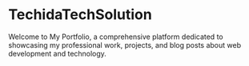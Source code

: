 # TechidaTechSolution
Welcome to My Portfolio, a comprehensive platform dedicated to showcasing my professional work, projects, and blog posts about web development and technology.
